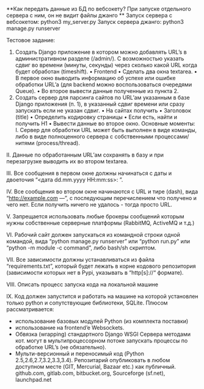 **Как передать данные из БД по вебсокету? При запуске отдельного сервера с ним, он не видит файлы джанго **
Запуск сервера с вебсокетом: 
    python3 my_server.py
Запуск сервера джанго: 
    python3 manage.py runserver


Тестовое задание:
1. Создать Django приложение в котором можно добавлять URL’s в административном
разделе (/admin/). С возможностью указать сдвиг во времени (минуты, секунды) через
сколько какой URL когда будет обработан (timeshift).
• Frontend
• Сделать два окна textarea.
• В первое окно выводить информацию об успехе или ошибке обработки URL’a (для
backend можно воспользоваться очередями Queue).
• Во второе вывести данные полученные из пункта 2.
2. Создать сервер для парсинга сайтов по URL’ам указанным в базе Django приложения
(п. 1), в указанный сдвиг времени или сразу запускать если не указан сдвиг.
• На сайтах получить
• Заголовок (title)
• Определить кодировку страницы
• Если есть, найти и получить H1
• Вывести данные во второе окно.
Основные моменты:
I. Сервер для обработки URL может быть выполнен в виде команды, либо в виде
полноценного сервера с собственными процессами/нитями (process/thread).

II. Данные по обработанным URL’ам сохранять в базу и при перезагрузке выводить их во
втором textarea.

III. Все сообщения в первом окне должны начинаться с даты и двоеточия
“<дата dd.mm.yyyy HH:mm:ss>: ”.

IV. Все сообщения во втором окне начинаются с URL и тире (dash), вида “http://example.com —”, с последующим перечислением что получено и чего нет. Если получить ничего не
удалось - тогда просто URL.

V. Запрещается использовать любые брокеры сообщений которым нужны собственные
серверные платформы (RabbitMQ, ActiveMQ и т.д.)

VI. Рабочий сайт должен запускаться из командной строки одной командой, вида “python
manage.py runserver” или “python run.py” или “python -m module -c command”, либо
bash/sh скриптом.

VII. Все зависимости должны устанавливаться из файла “requirements.txt”, который будет
лежать в корне кодового репозитория (зависимости которых нет в Pypi, указывать в
“http[s]://“ формате).

VIII. Описать процесс запуска кода на локальной машине

IX. Код должен запустится и работать на машине на которой установлен только python и
сопутствующие библиотеки, SQLite.
Плюсом рассматривается:
- использование базовых модулей Python (из комплекта поставки)
- использование на frontend’e Websockets.
- Обвязка (wrapping) стандартного Django WSGI Сервера методами кот. могут в
мультипроцессорном потоке запускать процессы по обработке URL’s (не обязательно).
- Мульти-версионный и переносимый код (Python 2.5,2.6,2.7,3.2,3.3,3.4).
Репозитарий опубликовать в любом доступном месте (GIT, Mercurial, Bazaar etc.) как
публичный.
github.com, gitlab.com, bitbucket.org, Sourceforge (sf.net), launchpad.net
